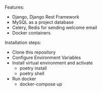 Features:

- Django, Django Rest Framework
- MySQL as a project database
- Celery, Redis for sending welcome email
- Docker containers

Installation steps:

- Clone this repository 
- Configure Environment Variables
- Install virtual environment and activate
    - poetry install
    - poetry shell
- Run docker
    - docker-compose up
